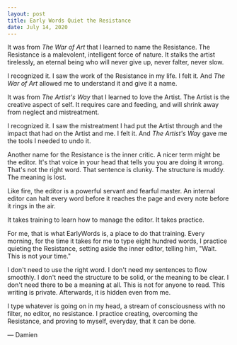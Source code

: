 ```yaml
---
layout: post
title: Early Words Quiet the Resistance
date: July 14, 2020
---
```


It was from _The War of Art_ that I learned to name the Resistance. The Resistance is a malevolent, intelligent force of nature. It stalks the artist tirelessly, an eternal being who will never give up, never falter, never slow.

I recognized it. I saw the work of the Resistance in my life. I felt it. And _The War of Art_ allowed me to understand it and give it a name.

It was from _The Artist's Way_ that I learned to love the Artist. The Artist is the creative aspect of self. It requires care and feeding, and will shrink away from neglect and mistreatment.

I recognized it. I saw the mistreatment I had put the Artist through and the impact that had on the Artist and me. I felt it. And _The Artist's Way_ gave me the tools I needed to undo it.

Another name for the Resistance is the inner critic. A nicer term might be the editor. It's that voice in your head that tells you you are doing it wrong. That's not the right word. That sentence is clunky. The structure is muddy. The meaning is lost.

Like fire, the editor is a powerful servant and fearful master. An internal editor can halt every word before it reaches the page and every note before it rings in the air.

It takes training to learn how to manage the editor. It takes practice.

For me, that is what EarlyWords is, a place to do that training. Every morning, for the time it takes for me to type eight hundred words, I practice quieting the Resistance, setting aside the inner editor, telling him, "Wait. This is not your time."

I don't need to use the right word. I don't need my sentences to flow smoothly. I don't need the structure to be solid, or the meaning to be clear. I don't need there to be a meaning at all. This is not for anyone to read. This writing is private. Afterwards, it is hidden even from me.

I type whatever is going on in my head, a stream of consciousness with no filter, no editor, no resistance. I practice creating, overcoming the Resistance, and proving to myself, everyday, that it can be done.

— Damien

